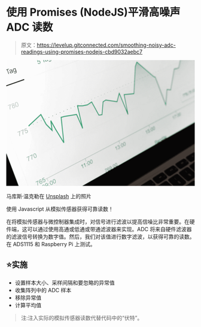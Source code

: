 # 使用 Promises (NodeJS)平滑高噪声 ADC 读数

> 原文：<https://levelup.gitconnected.com/smoothing-noisy-adc-readings-using-promises-nodejs-cbd9032aebc7>

![](img/f8c18b0e5f1350c4122f4beb1d4c6afd.png)

马库斯·温克勒在 [Unsplash](https://unsplash.com/s/photos/charts?utm_source=unsplash&utm_medium=referral&utm_content=creditCopyText) 上的照片

使用 Javascript 从模拟传感器获得可靠读数！

在将模拟传感器与微控制器集成时，对信号进行滤波以提高信噪比非常重要。在硬件端，这可以通过使用高通或低通或带通滤波器来实现。ADC 将来自硬件滤波器的滤波信号转换为数字值。然后，我们对该值进行数字滤波，以获得可靠的读数。在 ADS1115 和 Raspberry Pi 上测试。

## ⭐️实施

*   设置样本大小、采样间隔和要忽略的异常值
*   收集阵列中的 ADC 样本
*   移除异常值
*   计算平均值

> 注:注入实际的模拟传感器读数代替代码中的“伏特”。